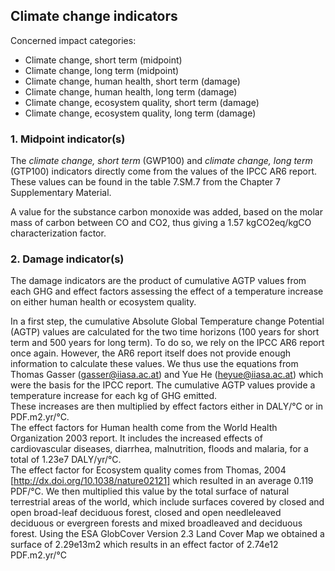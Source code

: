 ## Climate change indicators

Concerned impact categories:
- Climate change, short term (midpoint)
- Climate change, long term (midpoint)
- Climate change, human health, short term (damage)
- Climate change, human health, long term (damage)
- Climate change, ecosystem quality, short term (damage)
- Climate change, ecosystem quality, long term (damage)

### 1. Midpoint indicator(s)
The _climate change, short term_ (GWP100) and _climate change, long term_ (GTP100) indicators directly come from the values 
of the IPCC AR6 report. These values can be found in the table 7.SM.7 from the Chapter 7 Supplementary Material.

A value for the substance carbon monoxide was added, based on the molar mass of carbon between CO and CO2, thus giving 
a 1.57 kgCO2eq/kgCO characterization factor.

### 2. Damage indicator(s)
The damage indicators are the product of cumulative AGTP values from each GHG and effect factors assessing the effect
of a temperature increase on either human health or ecosystem quality.

In a first step, the cumulative Absolute Global Temperature change Potential (AGTP) values are calculated for the two
time horizons (100 years for short term and 500 years for long term). To do so, we rely on the IPCC AR6 report once again.
However, the AR6 report itself does not provide enough information to calculate these values. We thus use the equations
from Thomas Gasser (gasser@iiasa.ac.at) and Yue He (heyue@iiasa.ac.at) which were the basis for the IPCC report. The
cumulative AGTP values provide a temperature increase for each kg of GHG emitted.<br>
These increases are then multiplied by effect factors either in DALY/°C or in PDF.m2.yr/°C.<br>
The effect factors for Human health come from the World Health Organization 2003 report. It includes the increased 
effects of cardiovascular diseases, diarrhea, malnutrition, floods and malaria, for a total of 1.23e7 DALY/yr/°C. <br>
The effect factor for Ecosystem quality comes from Thomas, 2004 [http://dx.doi.org/10.1038/nature02121] which resulted 
in an average 0.119 PDF/°C. We then multiplied this value by the total surface of natural terrestrial areas of the world,
which include surfaces covered by closed and open broad-leaf deciduous forest, closed and open needleleaved deciduous or
evergreen forests and mixed broadleaved and deciduous forest. Using the ESA GlobCover Version 2.3 Land Cover Map we 
obtained a surface of 2.29e13m2 which results in an effect factor of 2.74e12 PDF.m2.yr/°C
